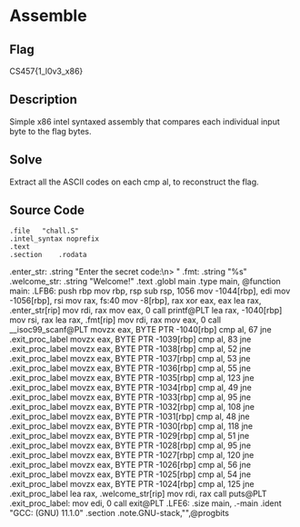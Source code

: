 # Assemble

## Flag

CS457{1_l0v3_x86}

## Description

Simple x86 intel syntaxed assembly that compares each individual input byte to the flag bytes.

## Solve

Extract all the ASCII codes on each cmp al, <ascii byte here> to reconstruct the flag.

## Source Code

	.file	"chall.S"
	.intel_syntax noprefix
	.text
	.section	.rodata
.enter_str:
	.string	"Enter the secret code:\n> "
.fmt:
	.string	"%s"
.welcome_str:
	.string	"Welcome!"
	.text
	.globl	main
	.type	main, @function
main:
.LFB6:
	push	rbp
	mov	rbp, rsp
	sub	rsp, 1056
	mov	-1044[rbp], edi
	mov	-1056[rbp], rsi
	mov	rax, fs:40
	mov	-8[rbp], rax
	xor	eax, eax
	lea	rax, .enter_str[rip]
	mov	rdi, rax
	mov	eax, 0
	call printf@PLT
	lea	rax, -1040[rbp]
	mov	rsi, rax
	lea	rax, .fmt[rip]
	mov	rdi, rax
	mov	eax, 0
	call __isoc99_scanf@PLT
	movzx	eax, BYTE PTR -1040[rbp]
	cmp	al, 67
	jne	.exit_proc_label
	movzx	eax, BYTE PTR -1039[rbp]
	cmp	al, 83
	jne	.exit_proc_label
	movzx	eax, BYTE PTR -1038[rbp]
	cmp	al, 52
	jne	.exit_proc_label
	movzx	eax, BYTE PTR -1037[rbp]
	cmp	al, 53
	jne	.exit_proc_label
	movzx	eax, BYTE PTR -1036[rbp]
	cmp	al, 55
	jne	.exit_proc_label
	movzx	eax, BYTE PTR -1035[rbp]
	cmp	al, 123
	jne	.exit_proc_label
	movzx	eax, BYTE PTR -1034[rbp]
	cmp	al, 49
	jne	.exit_proc_label
	movzx	eax, BYTE PTR -1033[rbp]
	cmp	al, 95
	jne	.exit_proc_label
	movzx	eax, BYTE PTR -1032[rbp]
	cmp	al, 108
	jne	.exit_proc_label
	movzx	eax, BYTE PTR -1031[rbp]
	cmp	al, 48
	jne	.exit_proc_label
	movzx	eax, BYTE PTR -1030[rbp]
	cmp	al, 118
	jne	.exit_proc_label
	movzx	eax, BYTE PTR -1029[rbp]
	cmp	al, 51
	jne	.exit_proc_label
	movzx	eax, BYTE PTR -1028[rbp]
	cmp	al, 95
	jne	.exit_proc_label
	movzx	eax, BYTE PTR -1027[rbp]
	cmp	al, 120
	jne	.exit_proc_label
	movzx	eax, BYTE PTR -1026[rbp]
	cmp	al, 56
	jne	.exit_proc_label
	movzx	eax, BYTE PTR -1025[rbp]
	cmp	al, 54
	jne	.exit_proc_label
	movzx	eax, BYTE PTR -1024[rbp]
	cmp	al, 125
	jne	.exit_proc_label
	lea	rax, .welcome_str[rip]
	mov	rdi, rax
	call	puts@PLT
.exit_proc_label:
	mov	edi, 0
	call	exit@PLT
.LFE6:
	.size	main, .-main
	.ident	"GCC: (GNU) 11.1.0"
	.section	.note.GNU-stack,"",@progbits
